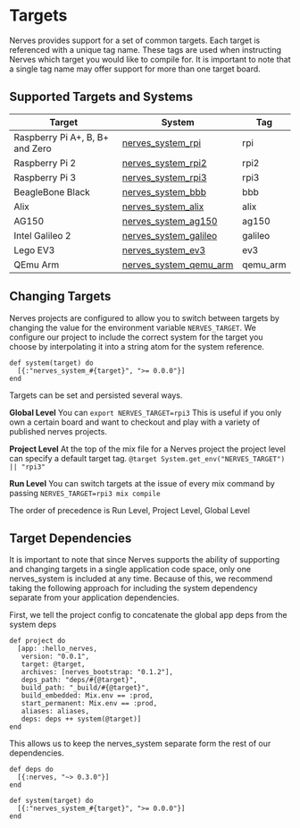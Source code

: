 # Targets

Nerves provides support for a set of common targets. Each target is referenced with a unique tag name. These tags are used when instructing Nerves which target you would like to compile for. It is important to note that a single tag name may offer support for more than one target board.

## Supported Targets and Systems

Target | System | Tag
--- | --- | ---
Raspberry Pi A+, B, B+ and Zero | [nerves_system_rpi](https://github.com/nerves-project/nerves_system_rpi) | rpi
Raspberry Pi 2 | [nerves_system_rpi2](https://github.com/nerves-project/nerves_system_rpi2) | rpi2
Raspberry Pi 3 | [nerves_system_rpi3](https://github.com/nerves-project/nerves_system_rpi3) | rpi3
BeagleBone Black | [nerves_system_bbb](https://github.com/nerves-project/nerves_system_bbb) | bbb
Alix | [nerves_system_alix](https://github.com/nerves-project/nerves_system_alix) | alix
AG150 | [nerves_system_ag150](https://github.com/nerves-project/nerves_system_ag150) | ag150
Intel Galileo 2 | [nerves_system_galileo](https://github.com/nerves-project/nerves_system_galileo) | galileo
Lego EV3 | [nerves_system_ev3](https://github.com/nerves-project/nerves_system_ev3) | ev3
QEmu Arm | [nerves_system_qemu_arm](https://github.com/nerves-project/nerves_system_qemu_arm) | qemu_arm

## Changing Targets

Nerves projects are configured to allow you to switch between targets by changing the value for the environment variable `NERVES_TARGET`. We configure our project to include the correct system for the target you choose by interpolating it into a string atom for the system reference.

```
def system(target) do
  [{:"nerves_system_#{target}", ">= 0.0.0"}]
end
```

Targets can be set and persisted several ways.

**Global Level** You can `export NERVES_TARGET=rpi3` This is useful if you only own a certain board and want to checkout and play with a variety of published nerves projects.

**Project Level** At the top of the mix file for a Nerves project the project level can specify a default target tag. `@target System.get_env("NERVES_TARGET") || "rpi3"`

**Run Level** You can switch targets at the issue of every mix command by passing `NERVES_TARGET=rpi3 mix compile`

The order of precedence is Run Level, Project Level, Global Level

## Target Dependencies

It is important to note that since Nerves supports the ability of supporting and changing targets in a single application code space, only one nerves_system is included at any time. Because of this, we recommend taking the following approach for including the system dependency separate from your application dependencies.

First, we tell the project config to concatenate the global app deps from the system deps

```
def project do
  [app: :hello_nerves,
   version: "0.0.1",
   target: @target,
   archives: [nerves_bootstrap: "0.1.2"],
   deps_path: "deps/#{@target}",
   build_path: "_build/#{@target}",
   build_embedded: Mix.env == :prod,
   start_permanent: Mix.env == :prod,
   aliases: aliases,
   deps: deps ++ system(@target)]
end
```

This allows us to keep the nerves_system separate form the rest of our dependencies.

```
def deps do
  [{:nerves, "~> 0.3.0"}]
end

def system(target) do
  [{:"nerves_system_#{target}", ">= 0.0.0"}]
end
```

